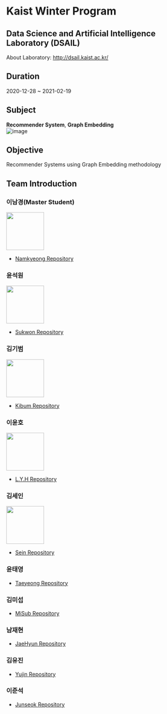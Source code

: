 # **Kaist Winter Program**  

## Data Science and Artificial Intelligence Laboratory (DSAIL)
About Laboratory: http://dsail.kaist.ac.kr/

## Duration  
2020-12-28 ~ 2021-02-19

## Subject  
**Recommender System**, **Graph Embedding**    
![image](https://user-images.githubusercontent.com/68312164/103968901-1abece80-51a8-11eb-9f6b-1fab04c65bbe.png)  

## Objective
Recommender Systems using Graph Embedding methodology


## Team Introduction  
### 이남경(Master Student)
<img width="100" src="https://user-images.githubusercontent.com/68312164/103969409-2b237900-51a9-11eb-9274-dbf0076b9546.png">

* [Namkyeong Repository](https://github.com/Namkyeong/RecSys_paper)  

### 윤석원
<img width="100" src="https://user-images.githubusercontent.com/68312164/103969467-4f7f5580-51a9-11eb-8e15-e5e3538f4d7a.png">

* [Sukwon Repository](https://github.com/SukwonYun?tab=repositories)  

### 김기범  
<img width="100" src="https://user-images.githubusercontent.com/68312164/103969056-6a04ff00-51a8-11eb-952d-e2d2008b8059.png">  

* [Kibum Repository](https://github.com/rlqja1107/Kaist_Recommender_System)  

### 이윤호
<img width="100" src="https://user-images.githubusercontent.com/68312164/103969531-72116e80-51a9-11eb-9ec5-bd9a5fb6cbe0.png"> 

* [L.Y.H Repository](https://github.com/sml0399/implementation_of_papers)  

### 김세인
<img width="100" src="https://user-images.githubusercontent.com/68312164/103969308-fb747100-51a8-11eb-9ca3-0d13891b82f0.png">

* [Sein Repository](https://github.com/Sein-Kim/Recommender_Systems)  

### 윤태영  
* [Taeyeong Repository](https://github.com/dbsxodud-11/Recommendation)  
### 김미섭  
* [MiSub Repository]()    
### 남재현  
* [JaeHyun Repository]()  
### 김유진  
* [Yujin Repository]()  
### 이준석
* [Junseok Repository](https://github.com/LJS-Student/WinterInternship)
